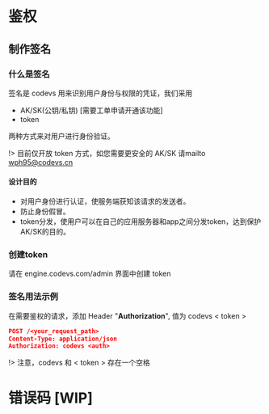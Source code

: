 # 鉴权

## 制作签名

### 什么是签名

签名是 codevs 用来识别用户身份与权限的凭证，我们采用

- AK/SK(公钥/私钥) [需要工单申请开通该功能]
- token

两种方式来对用户进行身份验证。

!> 目前仅开放 token 方式，如您需要更安全的 AK/SK 请mailto wph95@codevs.cn



#### 设计目的

- 对用户身份进行认证，使服务端获知该请求的发送者。
- 防止身份假冒。
- token分发，使用户可以在自己的应用服务器和app之间分发token，达到保护AK/SK的目的。

### 创建token

请在 engine.codevs.com/admin 界面中创建 token

### 签名用法示例

在需要鉴权的请求，添加 Header "**Authorization**", 值为 codevs < token > 

```json
POST /<your_request_path>
Content-Type: application/json
Authorization: codevs <auth>
```

!> 注意，codevs 和 < token > 存在一个空格



# 错误码 [WIP]